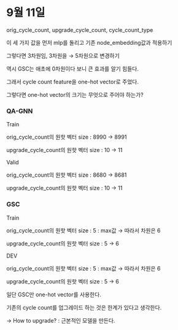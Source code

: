 # 9월 11일

orig_cycle_count, upgrade_cycle_count, cycle_count_type

이 세 가지 값을 먼저 mlp를 돌리고 기존 node_embedding값과 적용하기

그렇다면 3차원임, 3차원을 → 5차원으로 변경하기

역시 GSC는 애초에 0차원이다 보니 큰 효과를 알기 힘들다.

그래서 cycle count feature을 one-hot vector로 주었다.

그렇다면 one-hot vector의 크기는 무엇으로 주어야 하는가?

### QA-GNN

Train

orig_cycle_count의 원핫 벡터 size : 8990 → 8991

upgrade_cycle_count의 원핫 벡터 size : 10 → 11

Valid

orig_cycle_count의 원핫 벡터 size : 8680 → 8681

upgrade_cycle_count의 원핫 벡터 size : 10 → 11

### GSC

Train

orig_cycle_count의 원핫 벡터 size : 5 : max값 → 따라서 차원은 6

upgrade_cycle_count의 원핫 벡터 size : 5 → 6

DEV

orig_cycle_count의 원핫 벡터 size : 5 : max값 → 따라서 차원은 6

upgrade_cycle_count의 원핫 벡터 size : 5 → 6

일단 GSC만 one-hot vector를 사용한다.

기존의 cycle count를 업그레이드 하는 것은 한계가 있다고 생각한다.

→ How to upgrade? : 근본적인 모델을 만든다.